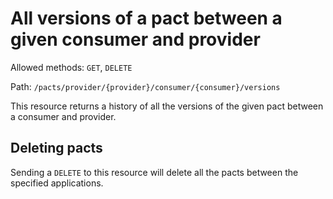 # All versions of a pact between a given consumer and provider

Allowed methods: `GET`, `DELETE`

Path: `/pacts/provider/{provider}/consumer/{consumer}/versions`

This resource returns a history of all the versions of the given pact between a consumer and provider.

## Deleting pacts

Sending a `DELETE` to this resource will delete all the pacts between the specified applications.
